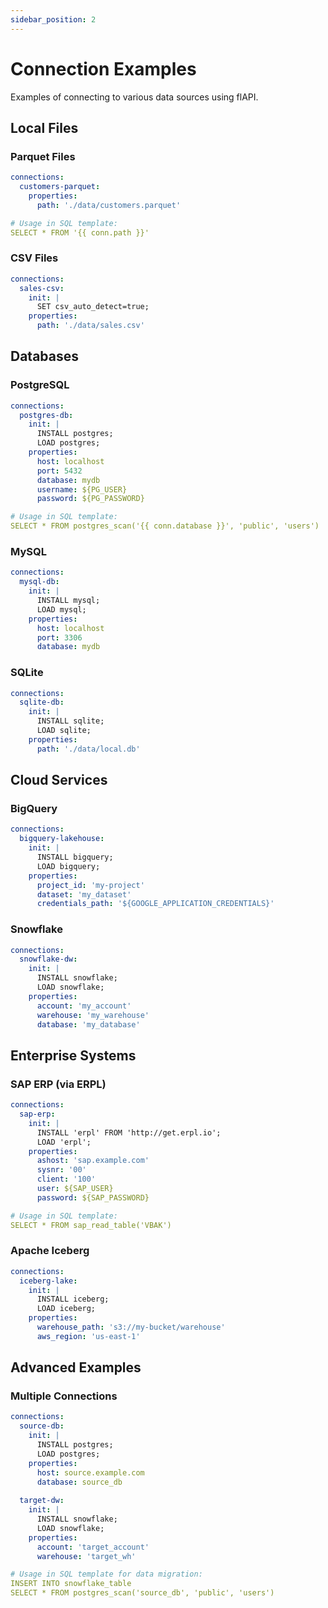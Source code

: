 ```yaml
---
sidebar_position: 2
---
```


# Connection Examples

Examples of connecting to various data sources using flAPI.

## Local Files

### Parquet Files

```yaml
connections:
  customers-parquet:
    properties:
      path: './data/customers.parquet'

# Usage in SQL template:
SELECT * FROM '{{ conn.path }}'
```

### CSV Files

```yaml
connections:
  sales-csv:
    init: |
      SET csv_auto_detect=true;
    properties:
      path: './data/sales.csv'
```

## Databases

### PostgreSQL

```yaml
connections:
  postgres-db:
    init: |
      INSTALL postgres;
      LOAD postgres;
    properties:
      host: localhost
      port: 5432
      database: mydb
      username: ${PG_USER}
      password: ${PG_PASSWORD}

# Usage in SQL template:
SELECT * FROM postgres_scan('{{ conn.database }}', 'public', 'users')
```

### MySQL

```yaml
connections:
  mysql-db:
    init: |
      INSTALL mysql;
      LOAD mysql;
    properties:
      host: localhost
      port: 3306
      database: mydb
```

### SQLite

```yaml
connections:
  sqlite-db:
    init: |
      INSTALL sqlite;
      LOAD sqlite;
    properties:
      path: './data/local.db'
```

## Cloud Services

### BigQuery

```yaml
connections:
  bigquery-lakehouse:
    init: |
      INSTALL bigquery;
      LOAD bigquery;
    properties:
      project_id: 'my-project'
      dataset: 'my_dataset'
      credentials_path: '${GOOGLE_APPLICATION_CREDENTIALS}'
```

### Snowflake

```yaml
connections:
  snowflake-dw:
    init: |
      INSTALL snowflake;
      LOAD snowflake;
    properties:
      account: 'my_account'
      warehouse: 'my_warehouse'
      database: 'my_database'
```

## Enterprise Systems

### SAP ERP (via ERPL)

```yaml
connections:
  sap-erp:
    init: |
      INSTALL 'erpl' FROM 'http://get.erpl.io';
      LOAD 'erpl';
    properties:
      ashost: 'sap.example.com'
      sysnr: '00'
      client: '100'
      user: ${SAP_USER}
      password: ${SAP_PASSWORD}

# Usage in SQL template:
SELECT * FROM sap_read_table('VBAK')
```

### Apache Iceberg

```yaml
connections:
  iceberg-lake:
    init: |
      INSTALL iceberg;
      LOAD iceberg;
    properties:
      warehouse_path: 's3://my-bucket/warehouse'
      aws_region: 'us-east-1'
```

## Advanced Examples

### Multiple Connections

```yaml
connections:
  source-db:
    init: |
      INSTALL postgres;
      LOAD postgres;
    properties:
      host: source.example.com
      database: source_db
      
  target-dw:
    init: |
      INSTALL snowflake;
      LOAD snowflake;
    properties:
      account: 'target_account'
      warehouse: 'target_wh'

# Usage in SQL template for data migration:
INSERT INTO snowflake_table 
SELECT * FROM postgres_scan('source_db', 'public', 'users')
``` 